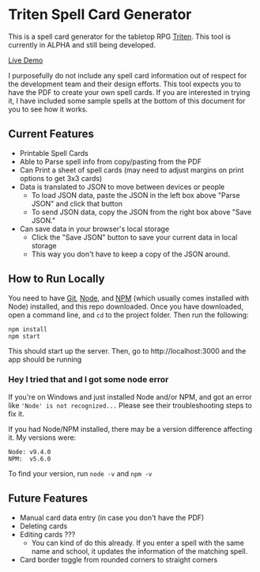 # Triten Spell Card Generator

This is a spell card generator for the tabletop RPG [Triten](https://www.fenrispublishing.com/triten.php).
This tool is currently in ALPHA and still being developed.

[Live Demo](https://alwaysmorehats.github.io/triten-spell-cards/)

I purposefully do not include any spell card information out of respect for the development team and
their design efforts. This tool expects you to have the PDF to create your own spell cards. If you
are interested in trying it, I have included some sample spells at the bottom of this document for
you to see how it works.

## Current Features

* Printable Spell Cards
* Able to Parse spell info from copy/pasting from the PDF
* Can Print a sheet of spell cards (may need to adjust margins on print options to get 3x3 cards)
* Data is translated to JSON to move between devices or people
  * To load JSON data, paste the JSON in the left box above "Parse JSON" and click that button
  * To send JSON data, copy the JSON from the right box above "Save JSON."
* Can save data in your browser's local storage
  * Click the "Save JSON" button to save your current data in local storage
  * This way you don't have to keep a copy of the JSON around.

## How to Run Locally

You need to have [Git](https://git-scm.com/book/en/v2/Getting-Started-Installing-Git),
[Node](https://nodejs.org/en/download/current/), and [NPM](https://www.npmjs.com/get-npm)
(which usually comes installed with Node) installed, and this repo downloaded. Once you have
downloaded, open a command line, and `cd` to the project folder. Then run the following:

```
npm install
npm start
```

This should start up the server. Then, go to http://localhost:3000 and the app should be running

### Hey I tried that and I got some node error

If you're on Windows and just installed Node and/or NPM, and got an error like
`'Node' is not recognized...` Please see their troubleshooting steps to fix it.

If you had Node/NPM installed, there may be a version difference affecting it. My versions were:

```
Node: v9.4.0
NPM:  v5.6.0
```

To find your version, run `node -v` and `npm -v`

## Future Features

* Manual card data entry (in case you don't have the PDF)
* Deleting cards
* Editing cards ???
  * You can kind of do this already. If you enter a spell with the same name and school, it updates
    the information of the matching spell.
* Card border toggle from rounded corners to straight corners